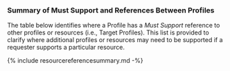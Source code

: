 ### Summary of Must Support and References Between Profiles
The table below identifies where a Profile has a *Must Support* reference to other profiles or resources (i.e., Target Profiles). This list is provided to clarify where additional profiles or resources may need to be supported if a requester supports a particular resource.

{% include resourcereferencesummary.md -%}